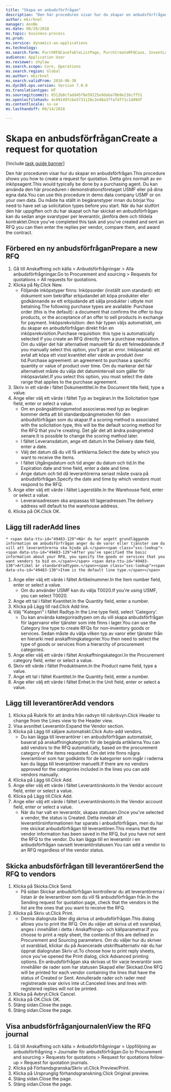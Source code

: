 ```yaml
--- 
title: "Skapa en anbudsförfrågan"
description: "Den här proceduren visar hur du skapar en anbudsförfrågan."
author: mkirknel
manager: AnnBe
ms.date: 08/29/2018
ms.topic: business-process
ms.prod: 
ms.service: dynamics-ax-applications
ms.technology: 
ms.search.form: PurchRFQCaseTableListPage, PurchCreateRFQCase, InventLocationIdLookup, PurchRFQCaseTable, InventItemIdLookupSimple, EcoResCategorySingleLookup, UnitOfMeasureLookup, PurchRFQEditLines, PurchRFQEditLinesPrintOptions, VendRFQJournal, SrsReportViewerForm
audience: Application User
ms.reviewer: shylaw
ms.search.scope: Core, Operations
ms.search.region: Global
ms.author: mkirknel
ms.search.validFrom: 2016-06-30
ms.dyn365.ops.version: Version 7.0.0
ms.translationtype: HT
ms.sourcegitcommit: 0312b8cfadd45f8e59225e9daba78b9e216cff51
ms.openlocfilehash: 4c09149fcbe5731126c2e48a37fafdf71c1d49df
ms.contentlocale: sv-se
ms.lasthandoff: 09/14/2018

---
```

# <a name="create-a-request-for-quotation"></a><span data-ttu-id="49483-103">Skapa en anbudsförfrågan</span><span class="sxs-lookup"><span data-stu-id="49483-103">Create a request for quotation</span></span>

[!include [task guide banner](../../includes/task-guide-banner.md)]

<span data-ttu-id="49483-104">Den här proceduren visar hur du skapar en anbudsförfrågan.</span><span class="sxs-lookup"><span data-stu-id="49483-104">This procedure shows you how to create a request for quotation.</span></span> <span data-ttu-id="49483-105">Detta görs normalt av en inköpsagent.</span><span class="sxs-lookup"><span data-stu-id="49483-105">This would typically be done by a purchasing agent.</span></span> <span data-ttu-id="49483-106">Du kan använda den här proceduren i demonstrationsföretaget USMF eller på dina egna data.</span><span class="sxs-lookup"><span data-stu-id="49483-106">You can use this procedure in demo data company USMF or on your own data.</span></span> <span data-ttu-id="49483-107">Du måste ha ställt in begäranstyper innan du börjar.</span><span class="sxs-lookup"><span data-stu-id="49483-107">You need to have set up solicitation types before you start.</span></span> <span data-ttu-id="49483-108">När du har slutfört den här uppgiften och du har skapat och har skickat en anbudsförfrågan kan du sedan ange svarstyper per leverantör, jämföra dem och tilldela kontraktet.</span><span class="sxs-lookup"><span data-stu-id="49483-108">Once you’ve completed this task and you’ve created and sent an RFQ you can then enter the replies per vendor, compare them, and award the contract.</span></span>


## <a name="prepare-a-new-rfq"></a><span data-ttu-id="49483-109">Förbered en ny anbudsförfrågan</span><span class="sxs-lookup"><span data-stu-id="49483-109">Prepare a new RFQ</span></span>
1. <span data-ttu-id="49483-110">Gå till Anskaffning och källa > Anbudsförfrågningar > Alla anbudsförfrågningar.</span><span class="sxs-lookup"><span data-stu-id="49483-110">Go to Procurement and sourcing > Requests for quotations > All requests for quotations.</span></span>
2. <span data-ttu-id="49483-111">Klicka på Ny.</span><span class="sxs-lookup"><span data-stu-id="49483-111">Click New.</span></span>
    * <span data-ttu-id="49483-112">Följande inköpstyper finns: Inköpsorder (inställt som standard): ett dokument som bekräftar erbjudandet att köpa produkter eller godkännande av ett erbjudande att sälja produkter i utbyte mot betalning.</span><span class="sxs-lookup"><span data-stu-id="49483-112">The following purchase types are available: Purchase order (this is the default): a document that confirms the offer to buy products, or the acceptance of an offer to sell products in exchange for payment.</span></span> <span data-ttu-id="49483-113">Inköpsrekvisition: den här typen väljs automatiskt, om du skapar en anbudsförfrågan direkt från en inköpsrekvisition.</span><span class="sxs-lookup"><span data-stu-id="49483-113">Purchase requisition: this type is automatically selected if you create an RFQ directly from a purchase requisition.</span></span> <span data-ttu-id="49483-114">Om du väljer det här alternativet manuellt får du ett felmeddelande.</span><span class="sxs-lookup"><span data-stu-id="49483-114">If you manually select this option, you’ll get an error.</span></span> <span data-ttu-id="49483-115">Inköpsavtal: ett avtal att köpa ett visst kvantitet eller värde av produkt över tid.</span><span class="sxs-lookup"><span data-stu-id="49483-115">Purchase agreement: an agreement to purchase a specific quantity or value of product over time.</span></span> <span data-ttu-id="49483-116">Om du markerar det här alternativet måste du välja det datumintervall som gäller för inköpsavtalet.</span><span class="sxs-lookup"><span data-stu-id="49483-116">If you select this option, you must select the date range that applies to the purchase agreement.</span></span>  
3. <span data-ttu-id="49483-117">Skriv in ett värde i fältet Dokumenttitel.</span><span class="sxs-lookup"><span data-stu-id="49483-117">In the Document title field, type a value.</span></span>
4. <span data-ttu-id="49483-118">Ange eller välj ett värde i fältet Typ av begäran.</span><span class="sxs-lookup"><span data-stu-id="49483-118">In the Solicitation type field, enter or select a value.</span></span>
    * <span data-ttu-id="49483-119">Om en poängsättningsmetod associeras med typ av begäran kommer detta att bli standardpoängmetoden för den anbudsförfrågan som du skapar.</span><span class="sxs-lookup"><span data-stu-id="49483-119">If a scoring method is associated with the solicitation type, this will be the default scoring method for the RFQ that you’re creating.</span></span> <span data-ttu-id="49483-120">Det går det att ändra poängmetod senare.</span><span class="sxs-lookup"><span data-stu-id="49483-120">It is possible to change the scoring method later.</span></span>  
    * <span data-ttu-id="49483-121">I fältet Leveransdatum, ange ett datum.</span><span class="sxs-lookup"><span data-stu-id="49483-121">In the Delivery date field, enter a date.</span></span>  
    * <span data-ttu-id="49483-122">Välj det datum då du vill få artiklarna.</span><span class="sxs-lookup"><span data-stu-id="49483-122">Select the date by which you want to receive the items.</span></span>  
    * <span data-ttu-id="49483-123">I fältet Utgångsdatum och tid anger du datum och tid.</span><span class="sxs-lookup"><span data-stu-id="49483-123">In the Expiration date and time field, enter a date and time.</span></span>  
    * <span data-ttu-id="49483-124">Ange datum och tid då leverantörerna senast måste svara på anbudsförfrågan.</span><span class="sxs-lookup"><span data-stu-id="49483-124">Specify the date and time by which vendors must respond to the RFQ.</span></span>  
5. <span data-ttu-id="49483-125">Ange eller välj ett värde i fältet Lagerställe.</span><span class="sxs-lookup"><span data-stu-id="49483-125">In the Warehouse field, enter or select a value.</span></span>
    * <span data-ttu-id="49483-126">Leveransadressen ska anpassas till lageradressen.</span><span class="sxs-lookup"><span data-stu-id="49483-126">The delivery address will default to the warehouse address.</span></span>  
6. <span data-ttu-id="49483-127">Klicka på OK.</span><span class="sxs-lookup"><span data-stu-id="49483-127">Click OK.</span></span>

## <a name="add-lines"></a><span data-ttu-id="49483-128">Lägg till rader</span><span class="sxs-lookup"><span data-stu-id="49483-128">Add lines</span></span>
    * <span data-ttu-id="49483-129">När du har angett grundläggande information om anbudsförfrågan anger du de varor eller tjänster som du vill att leverantörerna ska bjuda på.</span><span class="sxs-lookup"><span data-stu-id="49483-129">After you’ve specified the basic information about your RFQ, you specify the goods or services that you want vendors to bid on.</span></span> <span data-ttu-id="49483-130">Artikel är standardradtypen.</span><span class="sxs-lookup"><span data-stu-id="49483-130">Item is the default line type.</span></span>   
1. <span data-ttu-id="49483-131">Ange eller välj ett värde i fältet Artikelnummer.</span><span class="sxs-lookup"><span data-stu-id="49483-131">In the Item number field, enter or select a value.</span></span>
    * <span data-ttu-id="49483-132">Om du använder USMF kan du välja T0020.</span><span class="sxs-lookup"><span data-stu-id="49483-132">If you're using USMF, you can select T0020.</span></span>  
2. <span data-ttu-id="49483-133">Ange ett tal i fältet Kvantitet.</span><span class="sxs-lookup"><span data-stu-id="49483-133">In the Quantity field, enter a number.</span></span>
3. <span data-ttu-id="49483-134">Klicka på Lägg till rad.</span><span class="sxs-lookup"><span data-stu-id="49483-134">Click Add line.</span></span>
4. <span data-ttu-id="49483-135">Välj "Kategori" i fältet Radtyp.</span><span class="sxs-lookup"><span data-stu-id="49483-135">In the Line type field, select 'Category'.</span></span>
    * <span data-ttu-id="49483-136">Du kan använda kategoriradtypen om du vill skapa anbudsförfrågan för lagervaror eller tjänster som inte finns i lager.</span><span class="sxs-lookup"><span data-stu-id="49483-136">You can use the Category line type to create RFQs for non-inventory goods or services.</span></span> <span data-ttu-id="49483-137">Sedan måste du välja vilken typ av varor eller tjänster från en hierarki med anskaffningkategorier.</span><span class="sxs-lookup"><span data-stu-id="49483-137">You then need to select the type of goods or services from a hierarchy of procurement categories.</span></span>  
5. <span data-ttu-id="49483-138">Ange eller välj ett värde i fältet Anskaffningskategori.</span><span class="sxs-lookup"><span data-stu-id="49483-138">In the Procurement category field, enter or select a value.</span></span>
6. <span data-ttu-id="49483-139">Skriv ett värde i fältet Produktnamn.</span><span class="sxs-lookup"><span data-stu-id="49483-139">In the Product name field, type a value.</span></span>
7. <span data-ttu-id="49483-140">Ange ett tal i fältet Kvantitet.</span><span class="sxs-lookup"><span data-stu-id="49483-140">In the Quantity field, enter a number.</span></span>
8. <span data-ttu-id="49483-141">Ange eller välj ett värde i fältet Enhet.</span><span class="sxs-lookup"><span data-stu-id="49483-141">In the Unit field, enter or select a value.</span></span>

## <a name="add-vendors"></a><span data-ttu-id="49483-142">Lägg till leverantörer</span><span class="sxs-lookup"><span data-stu-id="49483-142">Add vendors</span></span>
1. <span data-ttu-id="49483-143">Klicka på Rubrik för att ändra från radvyn till rubrikvyn.</span><span class="sxs-lookup"><span data-stu-id="49483-143">Click Header to change from the Lines view to the Header view.</span></span> 
2. <span data-ttu-id="49483-144">Visa avsnittet Leverantör.</span><span class="sxs-lookup"><span data-stu-id="49483-144">Expand the Vendor section.</span></span>
3. <span data-ttu-id="49483-145">Klicka på Lägg till säljare automatiskt.</span><span class="sxs-lookup"><span data-stu-id="49483-145">Click Auto-add vendors.</span></span>
    * <span data-ttu-id="49483-146">Du kan lägga till leverantörer i en anbudsförfrågan automatiskt, baserat på anskaffningkategorin för de begärda artiklarna.</span><span class="sxs-lookup"><span data-stu-id="49483-146">You can add vendors to the RFQ automatically, based on the procurement category of the items requested.</span></span> <span data-ttu-id="49483-147">Om det inte finns några leverantörer som har godkänts för de kategorier som ingår i raderna kan du lägga till leverantörer manuellt.</span><span class="sxs-lookup"><span data-stu-id="49483-147">If there are no vendors approved for the categories included in the lines you can add vendors manually.</span></span>  
4. <span data-ttu-id="49483-148">Klicka på Lägg till.</span><span class="sxs-lookup"><span data-stu-id="49483-148">Click Add.</span></span>
5. <span data-ttu-id="49483-149">Ange eller välj ett värde i fältet Leverantörskonto.</span><span class="sxs-lookup"><span data-stu-id="49483-149">In the Vendor account field, enter or select a value.</span></span>
6. <span data-ttu-id="49483-150">Klicka på Lägg till.</span><span class="sxs-lookup"><span data-stu-id="49483-150">Click Add.</span></span>
7. <span data-ttu-id="49483-151">Ange eller välj ett värde i fältet Leverantörskonto.</span><span class="sxs-lookup"><span data-stu-id="49483-151">In the Vendor account field, enter or select a value.</span></span>
    * <span data-ttu-id="49483-152">När du har valt en leverantör, skapas statusen.</span><span class="sxs-lookup"><span data-stu-id="49483-152">Once you’ve selected a vendor, the status is Created.</span></span> <span data-ttu-id="49483-153">Detta innebär att leverantörsinformationen har sparats i anbudsförfrågan, men du har inte skickat anbudsförfrågan till leverantören.</span><span class="sxs-lookup"><span data-stu-id="49483-153">This means that the vendor information has been saved in the RFQ, but you have not sent the RFQ to the vendor.</span></span> <span data-ttu-id="49483-154">Du kan lägga till en leverantör i en anbudsförfrågan oavsett leverantörstatusen.</span><span class="sxs-lookup"><span data-stu-id="49483-154">You can add a vendor to an RFQ regardless of the vendor status.</span></span>  

## <a name="send-the-rfq-to-vendors"></a><span data-ttu-id="49483-155">Skicka anbudsförfrågan till leverantörer</span><span class="sxs-lookup"><span data-stu-id="49483-155">Send the RFQ to vendors</span></span>
1. <span data-ttu-id="49483-156">Klicka på Skicka.</span><span class="sxs-lookup"><span data-stu-id="49483-156">Click Send.</span></span>
    * <span data-ttu-id="49483-157">På sidan Skickar anbudsförfrågan kontrollerar du att leverantörerna i listan är de leverantörer som du vill få anbudsförfrågan från.</span><span class="sxs-lookup"><span data-stu-id="49483-157">In the Sending request for quotation page, check that the vendors in the list are the ones that you want to receive the RFQ.</span></span>  
2. <span data-ttu-id="49483-158">Klicka på Skriv ut.</span><span class="sxs-lookup"><span data-stu-id="49483-158">Click Print.</span></span>
    * <span data-ttu-id="49483-159">Denna dialogruta låter dig skriva ut anbudsförfrågan.</span><span class="sxs-lookup"><span data-stu-id="49483-159">This dialog allows you to print the RFQ.</span></span> <span data-ttu-id="49483-160">Om du väljer att skriva ut ett svarsblad, anges i innehållet i detta i Anskaffnings- och källparametrar.</span><span class="sxs-lookup"><span data-stu-id="49483-160">If you choose to print a reply sheet, the contents of this are defined in Procurement and Sourcing parameters.</span></span> <span data-ttu-id="49483-161">Om du väljer hur du skriver ut svarsblad, klickar du på Avancerade utskriftsalternativ när du har öppnat dialogrutan Skriv ut.</span><span class="sxs-lookup"><span data-stu-id="49483-161">To choose how to print reply sheets, once you’ve opened the Print dialog, click Advanced printing options.</span></span> <span data-ttu-id="49483-162">En anbudsförfrågan ska skrivas ut för varje leverantör som innehåller de rader som har statusen Skapad eller Skickad.</span><span class="sxs-lookup"><span data-stu-id="49483-162">One RFQ will be printed for each vendor containing the lines that have the status of Created or Sent.</span></span> <span data-ttu-id="49483-163">Annullerade rader och rader med registrerade svar skrivs inte ut.</span><span class="sxs-lookup"><span data-stu-id="49483-163">Canceled lines and lines with registered replies will not be printed.</span></span>   
3. <span data-ttu-id="49483-164">Klicka på Avbryt.</span><span class="sxs-lookup"><span data-stu-id="49483-164">Click Cancel.</span></span>
4. <span data-ttu-id="49483-165">Klicka på OK.</span><span class="sxs-lookup"><span data-stu-id="49483-165">Click OK.</span></span>
5. <span data-ttu-id="49483-166">Stäng sidan.</span><span class="sxs-lookup"><span data-stu-id="49483-166">Close the page.</span></span>
6. <span data-ttu-id="49483-167">Stäng sidan.</span><span class="sxs-lookup"><span data-stu-id="49483-167">Close the page.</span></span>

## <a name="view-the-rfq-journal"></a><span data-ttu-id="49483-168">Visa anbudsförfråganjournalen</span><span class="sxs-lookup"><span data-stu-id="49483-168">View the RFQ journal</span></span>
1. <span data-ttu-id="49483-169">Gå till Anskaffning och källa > Anbudsförfrågningar > Uppföljning av anbudsförfrågning > Journaler för anbudsförfrågan.</span><span class="sxs-lookup"><span data-stu-id="49483-169">Go to Procurement and sourcing > Requests for quotations > Request for quotations follow-up > Request for quotation journals.</span></span>
2. <span data-ttu-id="49483-170">Klicka på Förhandsgranska/Skriv ut.</span><span class="sxs-lookup"><span data-stu-id="49483-170">Click Preview/Print.</span></span>
3. <span data-ttu-id="49483-171">Klicka på Ursprunglig förhandsgranskning.</span><span class="sxs-lookup"><span data-stu-id="49483-171">Click Original preview.</span></span>
4. <span data-ttu-id="49483-172">Stäng sidan.</span><span class="sxs-lookup"><span data-stu-id="49483-172">Close the page.</span></span>
5. <span data-ttu-id="49483-173">Stäng sidan.</span><span class="sxs-lookup"><span data-stu-id="49483-173">Close the page.</span></span>


